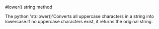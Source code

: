 #lower() string method

The python 'str.lower()'Converts all uppercase characters in a string into lowercase.If no uppercase characters exist, it returns the original string.


















